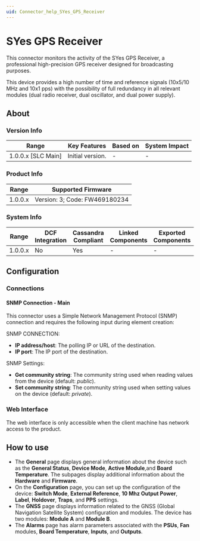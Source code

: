 ```yaml
---
uid: Connector_help_SYes_GPS_Receiver
---
```


# SYes GPS Receiver

This connector monitors the activity of the SYes GPS Receiver, a professional high-precision GPS receiver designed for broadcasting purposes.

This device provides a high number of time and reference signals (10x5/10 MHz and 10x1 pps) with the possibility of full redundancy in all relevant modules (dual radio receiver, dual oscillator, and dual power supply).

## About

### Version Info

| **Range**            | **Key Features** | **Based on** | **System Impact** |
|----------------------|------------------|--------------|-------------------|
| 1.0.0.x \[SLC Main\] | Initial version. | \-           | \-                |

### Product Info

| **Range** | **Supported Firmware**        |
|-----------|-------------------------------|
| 1.0.0.x   | Version: 3; Code: FW469180234 |

### System Info

| **Range** | **DCF Integration** | **Cassandra Compliant** | **Linked Components** | **Exported Components** |
|-----------|---------------------|-------------------------|-----------------------|-------------------------|
| 1.0.0.x   | No                  | Yes                     | \-                    | \-                      |

## Configuration

### Connections

#### SNMP Connection - Main

This connector uses a Simple Network Management Protocol (SNMP) connection and requires the following input during element creation:

SNMP CONNECTION:

- **IP address/host**: The polling IP or URL of the destination.
- **IP port**: The IP port of the destination.

SNMP Settings:

- **Get community string**: The community string used when reading values from the device (default: *public*).
- **Set community string**: The community string used when setting values on the device (default: *private*).

### Web Interface

The web interface is only accessible when the client machine has network access to the product.

## How to use

- The **General** page displays general information about the device such as the **General Status**, **Device Mode**, **Active Module**,and **Board Temperature**. The subpages display additional information about the **Hardware** and **Firmware**.
- On the **Configuration** page, you can set up the configuration of the device: **Switch Mode**, **External Reference**, **10 Mhz Output Power**, **Label**, **Holdover**, **Traps**, and **PPS** settings.
- The **GNSS** page displays information related to the GNSS (Global Navigation Satellite System) configuration and modules. The device has two modules: **Module A** and **Module B**.
- The **Alarms** page has alarm parameters associated with the **PSUs**, **Fan** modules, **Board Temperature**, **Inputs**, and **Outputs**.
